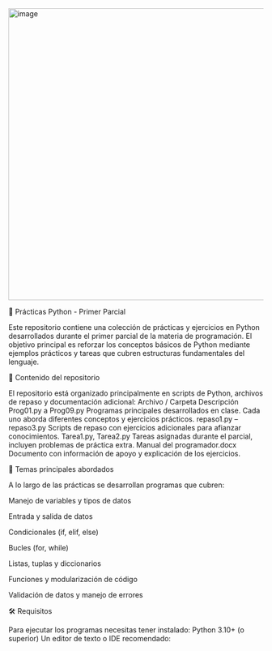 <img width="1024" height="576" alt="image" src="https://github.com/user-attachments/assets/ef97c737-3cac-406e-9976-6ad66f7a67a5" />

🐍 Prácticas Python - Primer Parcial

Este repositorio contiene una colección de prácticas y ejercicios en Python desarrollados durante el primer parcial de la materia de programación.
El objetivo principal es reforzar los conceptos básicos de Python mediante ejemplos prácticos y tareas que cubren estructuras fundamentales del lenguaje.

📂 Contenido del repositorio

El repositorio está organizado principalmente en scripts de Python, archivos de repaso y documentación adicional:
Archivo / Carpeta	Descripción
Prog01.py a Prog09.py	Programas principales desarrollados en clase. Cada uno aborda diferentes conceptos y ejercicios prácticos.
repaso1.py – repaso3.py	Scripts de repaso con ejercicios adicionales para afianzar conocimientos.
Tarea1.py, Tarea2.py	Tareas asignadas durante el parcial, incluyen problemas de práctica extra.
Manual del programador.docx	Documento con información de apoyo y explicación de los ejercicios.

🚀 Temas principales abordados

A lo largo de las prácticas se desarrollan programas que cubren:

Manejo de variables y tipos de datos

Entrada y salida de datos

Condicionales (if, elif, else)

Bucles (for, while)

Listas, tuplas y diccionarios

Funciones y modularización de código

Validación de datos y manejo de errores

🛠️ Requisitos

Para ejecutar los programas necesitas tener instalado:
Python 3.10+ (o superior)
Un editor de texto o IDE recomendado:
